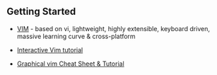 ## Getting Started

- [VIM](http://www.vim.org/) - based on vi, lightweight, highly extensible, keyboard driven, massive learning curve & cross-platform

- [Interactive Vim tutorial](http://www.openvim.com/tutorial.html)

- [Graphical vim Cheat Sheet & Tutorial](http://www.viemu.com/a_vi_vim_graphical_cheat_sheet_tutorial.html)